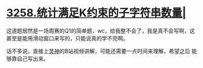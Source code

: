# [3258.统计满足K约束的子字符串数量|](https://leetcode.cn/problems/count-substrings-that-satisfy-k-constraint-i/?envType=daily-question&envId=2024-11-12)

这道题居然是一场周赛的Q1的简单题，wc，给我整不会了，我是真不会写啊，这甚至是能用滑动窗口来写的，只能说真的学不完啊。

话不多说，直接上[灵神](https://www.bilibili.com/video/BV1hH4y1c7T5/?vd_source=5c3d41684bdf5be095ecc932cc1b67b8)的B站视频讲解，可能还需要一点时间来理解，希望之后
能够靠自己写出来。
